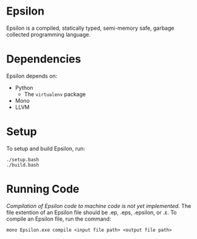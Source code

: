 # Epsilon

Epsilon is a compiled, statically typed, semi-memory safe, garbage collected programming language.

# Dependencies

Epsilon depends on:

* Python
    * The `virtualenv` package
* Mono
* LLVM

# Setup

To setup and build Epsilon, run:

    ./setup.bash
    ./build.bash

# Running Code

*Compilation of Epsilon code to machine code is not yet implemented.*
The file extention of an Epsilon file should be .ep, .eps, .epsilon, or .ε. To compile an Epsilon file, run the command:

    mono Epsilon.exe compile <input file path> <output file path>
